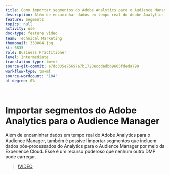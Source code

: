 ```yaml
---
title: Como importar segmentos do Adobe Analytics para o Audience Manager
description: Além de encaminhar dados em tempo real do Adobe Analytics para o Audience Manager, também é possível importar segmentos que incluem dados pós-processados do Analytics para o Audience Manager por meio da Experience Cloud. Esse é um recurso poderoso que nenhum outro DMP pode carregar.
feature: Segments
topics: null
activity: use
doc-type: feature video
team: Technical Marketing
thumbnail: 330804.jpg
kt: 6835
role: Business Practitioner
level: Intermediate
translation-type: tm+mt
source-git-commit: a7dc335e75697a7b1720eccdadbb9605fdeda798
workflow-type: tm+mt
source-wordcount: '104'
ht-degree: 0%

---
```



# Importar segmentos do Adobe Analytics para o Audience Manager

Além de encaminhar dados em tempo real do Adobe Analytics para o Audience Manager, também é possível importar segmentos que incluem dados pós-processados do Analytics para o Audience Manager por meio da Experience Cloud. Esse é um recurso poderoso que nenhum outro DMP pode carregar.

>[!VIDEO](https://video.tv.adobe.com/v/330804/?quality=12&learn=on)
